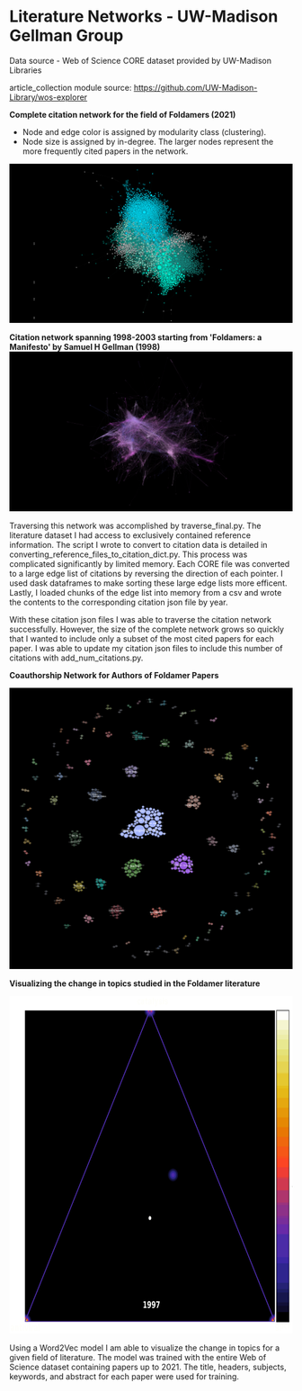 # Literature Networks - UW-Madison Gellman Group

Data source - Web of Science CORE dataset provided by UW-Madison Libraries

article_collection module source: https://github.com/UW-Madison-Library/wos-explorer

**Complete citation network for the field of Foldamers (2021)**
 - Node and edge color is assigned by modularity class (clustering).
 - Node size is assigned by in-degree. The larger nodes represent the more frequently cited papers in the network.

![complete network](foldamers_citation_network_2021.png)

**Citation network spanning 1998-2003 starting from 'Foldamers: a Manifesto' by Samuel H Gellman (1998)**
![network](Manifesto_1998-2003_network.png)

Traversing this network was accomplished by traverse_final.py. The literature dataset I had access to exclusively contained reference information. The script I wrote to convert to citation data is detailed in converting_reference_files_to_citation_dict.py. This process was complicated significantly by limited memory. Each CORE file was  converted to a large edge list of citations by reversing the direction of each pointer. I used dask dataframes to make sorting these large edge lists more efficent. Lastly, I loaded chunks of the edge list into memory from a csv and wrote the contents to the corresponding citation json file by year. 

With these citation json files I was able to traverse the citation network successfully. However, the size of the complete network grows so quickly that I wanted to include only a subset of the most cited papers for each paper. I was able to update my citation json files to include this number of citations with add_num_citations.py.

**Coauthorship Network for Authors of Foldamer Papers**
<p align="center">
<img src="updated_count5_coauthor_network_foldamer.png" width="600" height="500" />
</p>


**Visualizing the change in topics studied in the Foldamer literature**
<p align="center"> <img src="topic_heatmap.gif" width="700" height="600" /> </p>
Using a Word2Vec model I am able to visualize the change in topics for a given field of literature. The model was trained with the entire Web of Science dataset containing papers up to 2021. The title, headers, subjects, keywords, and abstract for each paper were used for training. 

